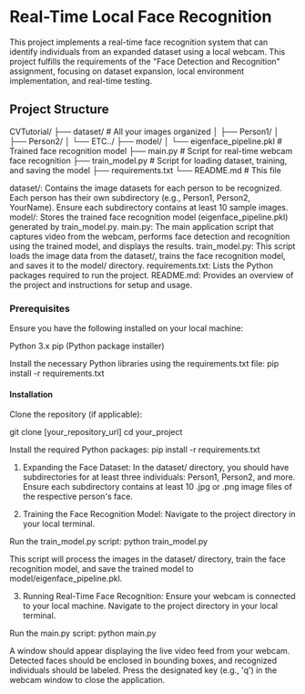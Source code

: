 # Real-Time Local Face Recognition

This project implements a real-time face recognition system that can identify individuals from an expanded dataset using a local webcam. This project fulfills the requirements of the "Face Detection and Recognition" assignment, focusing on dataset expansion, local environment implementation, and real-time testing.

## Project Structure

CVTutorial/
├── dataset/ # All your images organized
│ ├── Person1/
│ ├── Person2/
│ └── ETC../
├── model/
│ └── eigenface_pipeline.pkl # Trained face recognition model
├── main.py # Script for real-time webcam face recognition
├── train_model.py # Script for loading dataset, training, and saving the model
├── requirements.txt
└── README.md # This file

dataset/: Contains the image datasets for each person to be recognized. Each person has their own subdirectory (e.g., Person1, Person2, YourName). Ensure each subdirectory contains at least 10 sample images.
model/: Stores the trained face recognition model (eigenface_pipeline.pkl) generated by train_model.py.
main.py: The main application script that captures video from the webcam, performs face detection and recognition using the trained model, and displays the results.
train_model.py: This script loads the image data from the dataset/, trains the face recognition model, and saves it to the model/ directory.
requirements.txt: Lists the Python packages required to run the project.
README.md: Provides an overview of the project and instructions for setup and usage.

### Prerequisites

Ensure you have the following installed on your local machine:

Python 3.x
pip (Python package installer)

Install the necessary Python libraries using the requirements.txt file:
pip install -r requirements.txt

#### Installation

Clone the repository (if applicable):

git clone [your_repository_url]
cd your_project

Install the required Python packages:
pip install -r requirements.txt

1. Expanding the Face Dataset:
   In the dataset/ directory, you should have subdirectories for at least three individuals: Person1, Person2, and more. Ensure each subdirectory contains at least 10 .jpg or .png image files of the respective person's face.

2. Training the Face Recognition Model:
   Navigate to the project directory in your local terminal.

Run the train_model.py script:
python train_model.py

This script will process the images in the dataset/ directory, train the face recognition model, and save the trained model to model/eigenface_pipeline.pkl.

3. Running Real-Time Face Recognition:
   Ensure your webcam is connected to your local machine.
   Navigate to the project directory in your local terminal.

Run the main.py script:
python main.py

A window should appear displaying the live video feed from your webcam. Detected faces should be enclosed in bounding boxes, and recognized individuals should be labeled. Press the designated key (e.g., 'q') in the webcam window to close the application.
